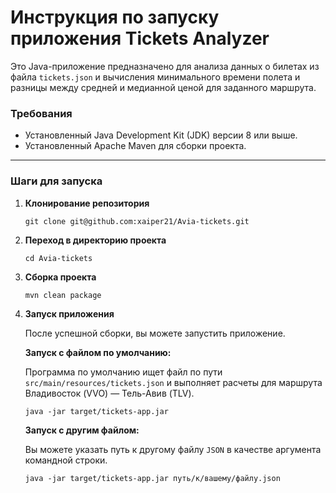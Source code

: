 # Инструкция по запуску приложения Tickets Analyzer

Это Java-приложение предназначено для анализа данных о билетах из файла `tickets.json` и вычисления минимального времени полета и разницы между средней и медианной ценой для заданного маршрута.

### Требования

* Установленный Java Development Kit (JDK) версии 8 или выше.
* Установленный Apache Maven для сборки проекта.

---

### Шаги для запуска

1.  **Клонирование репозитория**

    ```
    git clone git@github.com:xaiper21/Avia-tickets.git
    ```

2.  **Переход в директорию проекта**

    ```
    cd Avia-tickets
    ```

3.  **Сборка проекта**

    ```
    mvn clean package
    ```

4.  **Запуск приложения**

    После успешной сборки, вы можете запустить приложение.

    **Запуск с файлом по умолчанию:**

    Программа по умолчанию ищет файл по пути `src/main/resources/tickets.json` и выполняет расчеты для маршрута Владивосток (VVO) — Тель-Авив (TLV).

    ```
    java -jar target/tickets-app.jar
    ```

    **Запуск с другим файлом:**

    Вы можете указать путь к другому файлу `JSON` в качестве аргумента командной строки.

    ```
    java -jar target/tickets-app.jar путь/к/вашему/файлу.json
    ```
